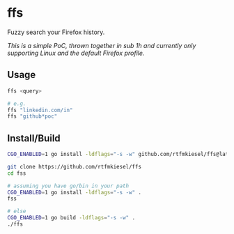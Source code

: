 # ffs

Fuzzy search your Firefox history. 

_This is a simple PoC, thrown together in sub 1h and currently only supporting Linux and the default Firefox profile._

## Usage

```sh
ffs <query>

# e.g.
ffs "linkedin.com/in"
ffs "github*poc"
```

## Install/Build

```sh
CGO_ENABLED=1 go install -ldflags="-s -w" github.com/rtfmkiesel/ffs@latest
```

```sh
git clone https://github.com/rtfmkiesel/ffs
cd fss

# assuming you have go/bin in your path
CGO_ENABLED=1 go install -ldflags="-s -w" .
fss

# else 
CGO_ENABLED=1 go build -ldflags="-s -w" .
./ffs
```
